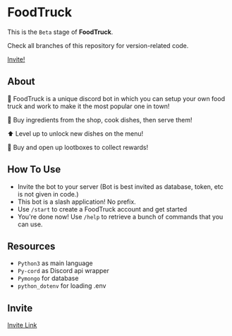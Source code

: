 # FoodTruck

 This is the `Beta` stage of **FoodTruck**.

 Check all branches of this repository for version-related code.

 [Invite!](https://github.com/Parad1se-py/FoodTruck/tree/Beta#invite)

## About
 🌭 FoodTruck is a unique discord bot in which you can setup your own food truck and work to make it the most popular one in town!
 
 🛒 Buy ingredients from the shop, cook dishes, then serve them!
 
 ⬆️ Level up to unlock new dishes on the menu!

 🎁 Buy and open up lootboxes to collect rewards!

## How To Use
 - Invite the bot to your server (Bot is best invited as database, token, etc is not given in code.)
 - This bot is a slash application! No prefix.
 - Use `/start` to create a FoodTruck account and get started
 - You're done now! Use `/help` to retrieve a bunch of commands that you can use.

## Resources
 - `Python3` as main language
 - `Py-cord` as Discord api wrapper
 - `Pymongo` for database
 - `python_dotenv` for loading .env

## Invite
 [Invite Link](https://discord.com/api/oauth2/authorize?client_id=998186642273734799&permissions=412317379648&scope=bot%20applications.commands)

